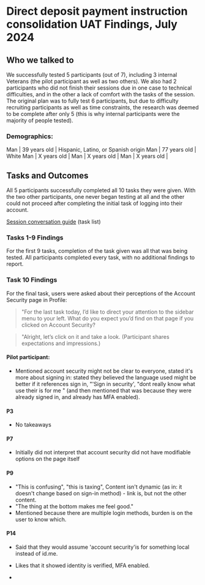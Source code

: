 # Direct deposit payment instruction consolidation UAT Findings, July 2024

## Who we talked to
We successfully tested 5 participants (out of 7), including 3 internal Veterans (the pilot participant as well as two others). We also had 2 participants who did not finish their sessions due in one case to technical difficulties, and in the other a lack of comfort with the tasks of the session. The original plan was to fully test 6 participants, but due to difficulty recruiting participants as well as time constraints, the research was deemed to be complete after only 5 (this is why internal participants were the majority of people tested).

### Demographics:

Man | 39 years old | Hispanic, Latino, or Spanish origin
Man | 77 years old | White
Man | X years old | 
Man | X years old | 
Man | X years old |

## Tasks and Outcomes

All 5 participants successfully completed all 10 tasks they were given. With the two other participants, one never began testing at all and the other could not proceed after completing the initial task of logging into their account. 

[Session conversation guide](https://github.com/department-of-veterans-affairs/va.gov-team/blob/master/products/identity-personalization/profile/Research/2024-04-direct-deposit-ch33-UAT/conversation-guide.md) (task list)

### Tasks 1-9 Findings

For the first 9 tasks, completion of the task given was all that was being tested. All participants completed every task, with no additional findings to report. 

### Task 10 Findings

For the final task, users were asked about their perceptions of the Account Security page in Profile:

> "For the last task today, I’d like to direct your attention to the sidebar menu to your left. What do you expect you’d find on that page if you clicked on Account Security?

> "Alright, let’s click on it and take a look. (Participant shares expectations and impressions.)

#### Pilot participant:

- Mentioned account security might not be clear to everyone, stated it's more about signing in: stated they believed the language used might be better if it references sign in, "'Sign in security', "dont really know what use their is for me " (and then mentioned that was because they were already signed in, and already has MFA enabled).

#### P3

- No takeaways

#### P7

- Initially did not interpret that account security did not have modifiable options on the page itself

#### P9

- "This is confusing", "this is taxing", Content isn't dynamic (as in: it doesn't change based on sign-in method) - link is, but not the other content.
- "The thing at the bottom makes me feel good."
- Mentioned because there are multiple login methods, burden is on the user to know which.

#### P14

- Said that they would assume 'account security'is for something local instead of id.me.
- Likes that it showed identity is verified, MFA enabled.

- 



